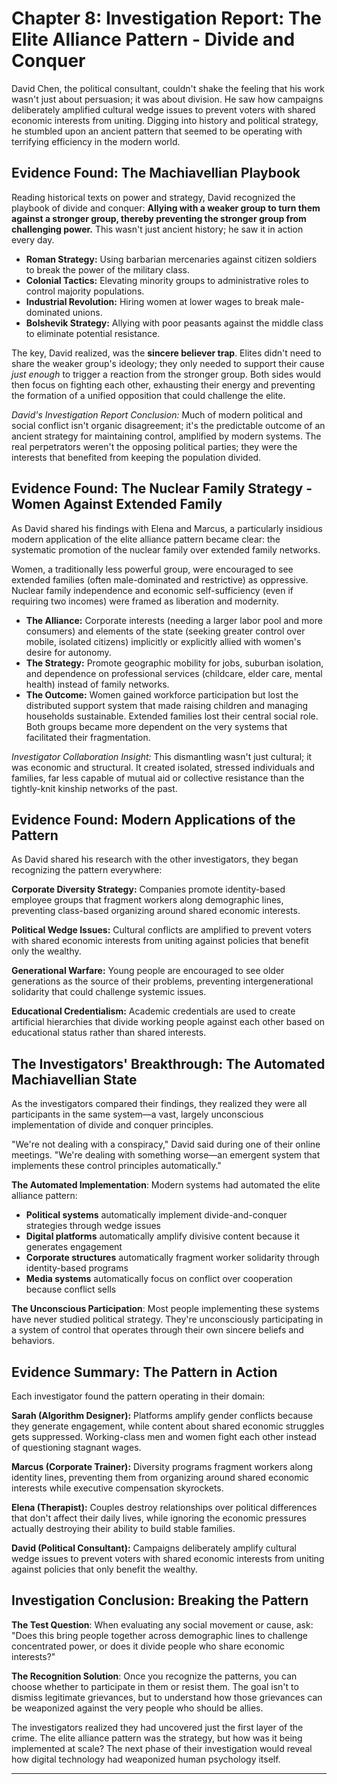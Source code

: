 # Chapter 8: Investigation Report: The Elite Alliance Pattern - Divide and Conquer

David Chen, the political consultant, couldn't shake the feeling that his work wasn't just about persuasion; it was about division. He saw how campaigns deliberately amplified cultural wedge issues to prevent voters with shared economic interests from uniting. Digging into history and political strategy, he stumbled upon an ancient pattern that seemed to be operating with terrifying efficiency in the modern world.

## Evidence Found: The Machiavellian Playbook

Reading historical texts on power and strategy, David recognized the playbook of divide and conquer: **Allying with a weaker group to turn them against a stronger group, thereby preventing the stronger group from challenging power.** This wasn't just ancient history; he saw it in action every day.

*   **Roman Strategy:** Using barbarian mercenaries against citizen soldiers to break the power of the military class.
*   **Colonial Tactics:** Elevating minority groups to administrative roles to control majority populations.
*   **Industrial Revolution:** Hiring women at lower wages to break male-dominated unions.
*   **Bolshevik Strategy:** Allying with poor peasants against the middle class to eliminate potential resistance.

The key, David realized, was the **sincere believer trap**. Elites didn't need to share the weaker group's ideology; they only needed to support their cause *just enough* to trigger a reaction from the stronger group. Both sides would then focus on fighting each other, exhausting their energy and preventing the formation of a unified opposition that could challenge the elite.

*David's Investigation Report Conclusion:* Much of modern political and social conflict isn't organic disagreement; it's the predictable outcome of an ancient strategy for maintaining control, amplified by modern systems. The real perpetrators weren't the opposing political parties; they were the interests that benefited from keeping the population divided.

## Evidence Found: The Nuclear Family Strategy - Women Against Extended Family

As David shared his findings with Elena and Marcus, a particularly insidious modern application of the elite alliance pattern became clear: the systematic promotion of the nuclear family over extended family networks.

Women, a traditionally less powerful group, were encouraged to see extended families (often male-dominated and restrictive) as oppressive. Nuclear family independence and economic self-sufficiency (even if requiring two incomes) were framed as liberation and modernity.

*   **The Alliance:** Corporate interests (needing a larger labor pool and more consumers) and elements of the state (seeking greater control over mobile, isolated citizens) implicitly or explicitly allied with women's desire for autonomy.
*   **The Strategy:** Promote geographic mobility for jobs, suburban isolation, and dependence on professional services (childcare, elder care, mental health) instead of family networks.
*   **The Outcome:** Women gained workforce participation but lost the distributed support system that made raising children and managing households sustainable. Extended families lost their central social role. Both groups became more dependent on the very systems that facilitated their fragmentation.

*Investigator Collaboration Insight:* This dismantling wasn't just cultural; it was economic and structural. It created isolated, stressed individuals and families, far less capable of mutual aid or collective resistance than the tightly-knit kinship networks of the past.

## Evidence Found: Modern Applications of the Pattern

As David shared his research with the other investigators, they began recognizing the pattern everywhere:

**Corporate Diversity Strategy:** Companies promote identity-based employee groups that fragment workers along demographic lines, preventing class-based organizing around shared economic interests.

**Political Wedge Issues:** Cultural conflicts are amplified to prevent voters with shared economic interests from uniting against policies that benefit only the wealthy.

**Generational Warfare:** Young people are encouraged to see older generations as the source of their problems, preventing intergenerational solidarity that could challenge systemic issues.

**Educational Credentialism:** Academic credentials are used to create artificial hierarchies that divide working people against each other based on educational status rather than shared interests.

## The Investigators' Breakthrough: The Automated Machiavellian State

As the investigators compared their findings, they realized they were all participants in the same system—a vast, largely unconscious implementation of divide and conquer principles.

"We're not dealing with a conspiracy," David said during one of their online meetings. "We're dealing with something worse—an emergent system that implements these control principles automatically."

**The Automated Implementation**: Modern systems had automated the elite alliance pattern:
*   **Political systems** automatically implement divide-and-conquer strategies through wedge issues
*   **Digital platforms** automatically amplify divisive content because it generates engagement
*   **Corporate structures** automatically fragment worker solidarity through identity-based programs
*   **Media systems** automatically focus on conflict over cooperation because conflict sells

**The Unconscious Participation**: Most people implementing these systems have never studied political strategy. They're unconsciously participating in a system of control that operates through their own sincere beliefs and behaviors.

## Evidence Summary: The Pattern in Action

Each investigator found the pattern operating in their domain:

**Sarah (Algorithm Designer):** Platforms amplify gender conflicts because they generate engagement, while content about shared economic struggles gets suppressed. Working-class men and women fight each other instead of questioning stagnant wages.

**Marcus (Corporate Trainer):** Diversity programs fragment workers along identity lines, preventing them from organizing around shared economic interests while executive compensation skyrockets.

**Elena (Therapist):** Couples destroy relationships over political differences that don't affect their daily lives, while ignoring the economic pressures actually destroying their ability to build stable families.

**David (Political Consultant):** Campaigns deliberately amplify cultural wedge issues to prevent voters with shared economic interests from uniting against policies that only benefit the wealthy.

## Investigation Conclusion: Breaking the Pattern

**The Test Question**: When evaluating any social movement or cause, ask: "Does this bring people together across demographic lines to challenge concentrated power, or does it divide people who share economic interests?"

**The Recognition Solution**: Once you recognize the patterns, you can choose whether to participate in them or resist them. The goal isn't to dismiss legitimate grievances, but to understand how those grievances can be weaponized against the very people who should be allies.

The investigators realized they had uncovered just the first layer of the crime. The elite alliance pattern was the strategy, but how was it being implemented at scale? The next phase of their investigation would reveal how digital technology had weaponized human psychology itself.

---

